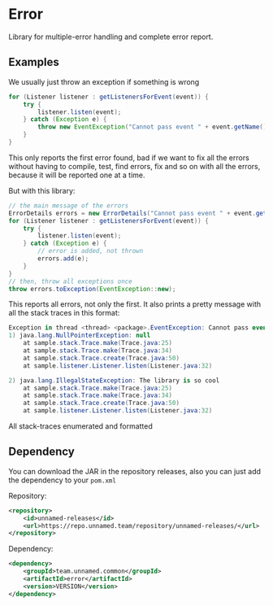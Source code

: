 # Error
Library for multiple-error handling and complete error report.
## Examples
We usually just throw an exception if something is wrong
```java
for (Listener listener : getListenersForEvent(event)) {
    try {
        listener.listen(event);
    } catch (Exception e) {
        throw new EventException("Cannot pass event " + event.getName(), e); 
    }
}
```
This only reports the first error found, bad if we want to fix all the errors without having to compile, test, find errors, fix and so on with all the errors, because it will be reported one at a time.

But with this library:
```java
// the main message of the errors
ErrorDetails errors = new ErrorDetails("Cannot pass event " + event.getName());
for (Listener listener : getListenersForEvent(event)) {
    try {
        listener.listen(event);
    } catch (Exception e) {
        // error is added, not thrown
        errors.add(e);
    }
}
// then, throw all exceptions once
throw errors.toException(EventException::new);
```
This reports all errors, not only the first.
It also prints a pretty message
with all the stack traces in this format:
```cs
Exception in thread <thread> <package>.EventException: Cannot pass event <eventName>
1) java.lang.NullPointerException: null
    at sample.stack.Trace.make(Trace.java:25)
    at sample.stack.Trace.make(Trace.java:34)
    at sample.stack.Trace.create(Trace.java:50)
    at sample.listener.Listener.listen(Listener.java:32)

2) java.lang.IllegalStateException: The library is so cool
    at sample.stack.Trace.make(Trace.java:25)
    at sample.stack.Trace.make(Trace.java:34)
    at sample.stack.Trace.create(Trace.java:50)
    at sample.listener.Listener.listen(Listener.java:32)
```
All stack-traces enumerated and formatted

## Dependency
You can download the JAR in the repository releases, also you can
just add the dependency to your `pom.xml`

Repository:
```xml
<repository>
    <id>unnamed-releases</id>
    <url>https://repo.unnamed.team/repository/unnamed-releases/</url>
</repository>
```
Dependency:
```xml
<dependency>
    <groupId>team.unnamed.common</groupId>
    <artifactId>error</artifactId>
    <version>VERSION</version>
</dependency>
```